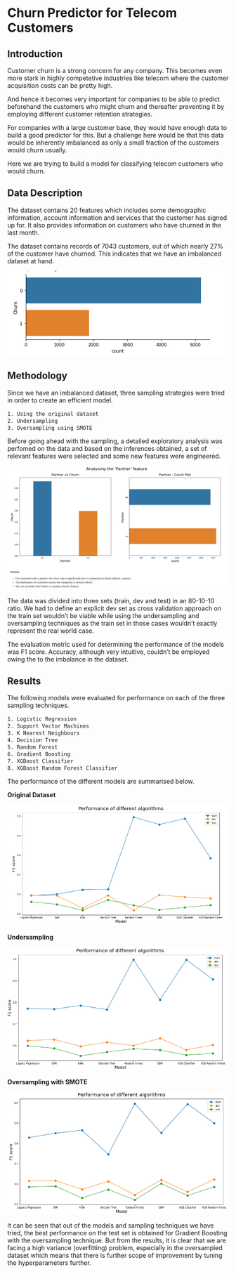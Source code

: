 # Churn Predictor for Telecom Customers

## Introduction
Customer churn is a strong concern for any company. This becomes even more stark in highly competetive industries like telecom where the customer acquisition costs can be pretty high.

And hence it becomes very important for companies to be able to predict beforehand the customers who might churn and thereafter preventing it by employing different customer retention strategies.

For companies with a large customer base, they would have enough data to build a good predictor for this. But a challenge here would be that this data would be inherently imbalanced as only a small fraction of the customers would churn usually.

Here we are trying to build a model for classifying telecom customers who would churn.

## Data Description
The dataset contains 20 features which includes some demographic information, account information and services that the customer has signed up for. It also provides information on customers who have churned in the last month.

The dataset contains records of 7043 customers, out of which nearly 27% of the customer have churned. This indicates that we have an imbalanced dataset at hand.

![Count Plot](https://github.com/muhammedsalihk/Churn-Predictor-for-Telecom-Customers/blob/master/Images/Image%201.png)

## Methodology
Since we have an imbalanced dataset, three sampling strategies were tried in order to create an efficient model.

    1. Using the original dataset
    2. Undersampling
    3. Oversampling using SMOTE

Before going ahead with the sampling, a detailed exploratory analysis was perfomed on the data and based on the inferences obtained, a set of relevant features were selected and some new features were engineered.

![EDA Sample](https://github.com/muhammedsalihk/Churn-Predictor-for-Telecom-Customers/blob/master/Images/Image%202.png)

The data was divided into three sets (train, dev and test) in an 80-10-10 ratio. We had to define an explicit dev set as cross validation approach on the train set wouldn’t be viable while using the undersampling and oversampling techniques as the train set in those cases wouldn’t exactly represent the real world case.

The evaluation metric used for determining the performance of the models was F1 score. Accuracy, although very intuitive, couldn’t be employed owing the to the imbalance in the dataset.

## Results
The following models were evaluated for performance on each of the three sampling techniques.

    1. Logistic Regression
    2. Support Vector Machines
    3. K Nearest Neighbours
    4. Decision Tree
    5. Random Forest
    6. Gradient Boosting
    7. XGBoost Classifier
    8. XGBoost Random Forest Classifier

The performance of the different models are summarised below.

**Original Dataset**

![Original](https://github.com/muhammedsalihk/Churn-Predictor-for-Telecom-Customers/blob/master/Images/Original.png)

**Undersampling**

![Undersampling](https://github.com/muhammedsalihk/Churn-Predictor-for-Telecom-Customers/blob/master/Images/Under.png)

**Oversampling with SMOTE**

![Oversampling](https://github.com/muhammedsalihk/Churn-Predictor-for-Telecom-Customers/blob/master/Images/Over.png)

It can be seen that out of the models and sampling techniques we have tried, the best performance on the test set is obtained for Gradient Boosting with the oversampling technique. But from the results, it is clear that we are facing a high variance (overfitting) problem, especially in the oversampled dataset which means that there is further scope of improvement by tuning the hyperparameters further.
